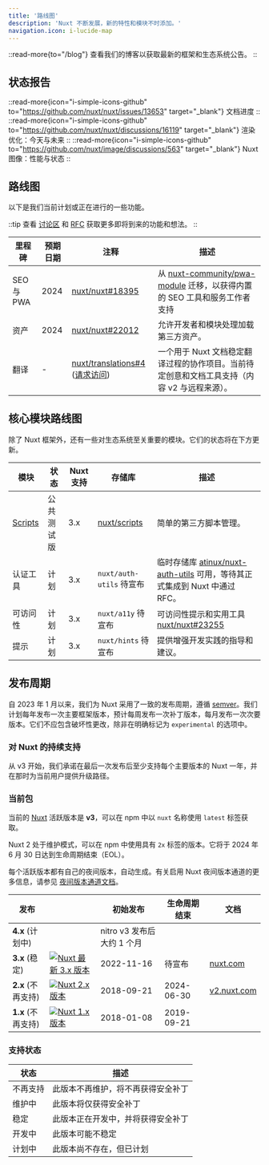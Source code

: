 ```yaml
---
title: '路线图'
description: 'Nuxt 不断发展，新的特性和模块不时添加。'
navigation.icon: i-lucide-map
---
```


::read-more{to="/blog"}
查看我们的博客以获取最新的框架和生态系统公告。
::

## 状态报告

::read-more{icon="i-simple-icons-github" to="https://github.com/nuxt/nuxt/issues/13653" target="_blank"}
文档进度
::
::read-more{icon="i-simple-icons-github" to="https://github.com/nuxt/nuxt/discussions/16119" target="_blank"}
渲染优化：今天与未来
::
::read-more{icon="i-simple-icons-github" to="https://github.com/nuxt/image/discussions/563" target="_blank"}
Nuxt 图像：性能与状态
::

## 路线图

以下是我们当前计划或正在进行的一些功能。

::tip
查看 [讨论区](https://github.com/nuxt/nuxt/discussions) 和 [RFC](https://github.com/nuxt/nuxt/discussions/categories/rfcs) 获取更多即将到来的功能和想法。
::

里程碑    | 预期日期 | 注释                                                                  | 描述
-------------|---------------|------------------------------------------------------------------------|-----------------------
SEO 与 PWA    | 2024          | [nuxt/nuxt#18395](https://github.com/nuxt/nuxt/discussions/18395)      | 从 [nuxt-community/pwa-module](https://github.com/nuxt-community/pwa-module) 迁移，以获得内置的 SEO 工具和服务工作者支持
资产       | 2024          | [nuxt/nuxt#22012](https://github.com/nuxt/nuxt/discussions/22012)      | 允许开发者和模块处理加载第三方资产。
翻译 | -             | [nuxt/translations#4](https://github.com/nuxt/translations/discussions/4) ([请求访问](https://github.com/nuxt/nuxt/discussions/16054)) | 一个用于 Nuxt 文档稳定翻译过程的协作项目。当前待定创意和文档工具支持（内容 v2 与远程来源）。

## 核心模块路线图

除了 Nuxt 框架外，还有一些对生态系统至关重要的模块。它们的状态将在下方更新。

模块                              | 状态              | Nuxt 支持 | 存储库 | 描述
------------------------------------|---------------------|--------------|------------|-------------------
[Scripts](https://scripts.nuxt.com) | 公共测试版         | 3.x          | [nuxt/scripts](https://github.com/nuxt/scripts) | 简单的第三方脚本管理。
认证工具                          | 计划              | 3.x          | `nuxt/auth-utils` 待宣布 | 临时存储库 [atinux/nuxt-auth-utils](https://github.com/atinux/nuxt-auth-utils) 可用，等待其正式集成到 Nuxt 中通过 RFC。
可访问性                                | 计划              | 3.x          | `nuxt/a11y` 待宣布 | 可访问性提示和实用工具 [nuxt/nuxt#23255](https://github.com/nuxt/nuxt/issues/23255)
提示                               | 计划              | 3.x          | `nuxt/hints` 待宣布 | 提供增强开发实践的指导和建议。

## 发布周期

自 2023 年 1 月以来，我们为 Nuxt 采用了一致的发布周期，遵循 [semver](https://semver.org)。我们计划每年发布一次主要框架版本，预计每周发布一次补丁版本，每月发布一次次要版本。它们不应包含破坏性更改，除非在明确标记为 `experimental` 的选项中。

### 对 Nuxt 的持续支持

从 v3 开始，我们承诺在最后一次发布后至少支持每个主要版本的 Nuxt 一年，并在那时为当前用户提供升级路径。

### 当前包

当前的 [Nuxt](https://nuxt.com) 活跃版本是 **v3**，可以在 npm 中以 `nuxt` 名称使用 `latest` 标签获取。

Nuxt 2 处于维护模式，可以在 npm 中使用具有 `2x` 标签的版本。它将于 2024 年 6 月 30 日达到生命周期结束（EOL）。

每个活跃版本都有自己的夜间版本，自动生成。有关启用 Nuxt 夜间版本通道的更多信息，请参见 [夜间版本通道文档](/docs/guide/going-further/nightly-release-channel)。

发布                                 |                                                                                                  | 初始发布 | 生命周期结束  | 文档
----------------------------------------|---------------------------------------------------------------------------------------------------|-----------------|--------------|-------
**4.x** (计划中)                     |                                                                                           | nitro v3 发布后大约 1 个月             |              | &nbsp;
**3.x** (稳定)           | <a href="https://npmjs.com/package/nuxt"><img alt="Nuxt 最新 3.x 版本" src="https://flat.badgen.net/npm/v/nuxt?label=" class="not-prose"></a>            | 2022-11-16      | 待宣布          | [nuxt.com](/docs)
**2.x** (不再支持)      | <a href="https://www.npmjs.com/package/nuxt?activeTab=versions"><img alt="Nuxt 2.x 版本" src="https://flat.badgen.net/npm/v/nuxt/2x?label=" class="not-prose"></a>         | 2018-09-21      | 2024-06-30   | [v2.nuxt.com](https://v2.nuxt.com/docs)
**1.x** (不再支持)      | <a href="https://www.npmjs.com/package/nuxt?activeTab=versions"><img alt="Nuxt 1.x 版本" src="https://flat.badgen.net/npm/v/nuxt/1x?label=" class="not-prose"></a>         | 2018-01-08      | 2019-09-21 | &nbsp;

### 支持状态

状态      | 描述
------------|----------------------------------------------------------------------------------
不再支持 | 此版本不再维护，将不再获得安全补丁
维护中 | 此版本将仅获得安全补丁
稳定      | 此版本正在开发中，并将获得安全补丁
开发中 | 此版本可能不稳定
计划中   | 此版本尚不存在，但已计划
